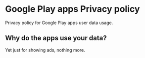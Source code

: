 # Google Play apps Privacy policy
Privacy policy for Google Play apps user data usage.

## Why do the apps use your data?
Yet just for showing ads, nothing more.

